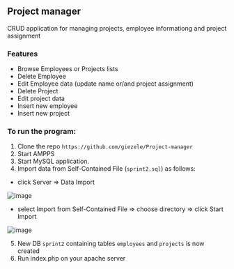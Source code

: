 ## Project manager
CRUD application for managing projects, employee informationg and project assignment

### Features
* Browse Employees or Projects lists
* Delete Employee
* Edit Employee data (update name or/and project assignment)
* Delete Project
* Edit project data
* Insert new employee
* Insert new project


### To run the program:
1. Clone the repo `https://github.com/giezele/Project-manager`
2. Start AMPPS
3. Start MySQL application.
4. Import data from Self-Contained File (`sprint2.sql`) as follows:
  - click Server => Data Import 
 
![image](https://user-images.githubusercontent.com/26652268/97728902-c8dc3700-1ada-11eb-9357-b34b5c659c01.png)
  - select Import from Self-Contained File => choose directory => click Start Import 
 
![image](https://user-images.githubusercontent.com/26652268/97730643-cd095400-1adc-11eb-92cc-327086660b1b.png)

5. New DB `sprint2` containing tables  `employees` and `projects` is now created
6. Run index.php on your apache server
